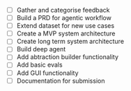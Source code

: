 - [ ] Gather and categorise feedback
- [ ] Build a PRD for agentic workflow
- [ ] Extend dataset for new use cases
- [ ] Create a MVP system architecture
- [ ] Create long term system architecture
- [ ] Build deep agent
- [ ] Add abtraction builder functionality
- [ ] Add basic evals
- [ ] Add GUI functionality
- [ ] Documentation for submission
